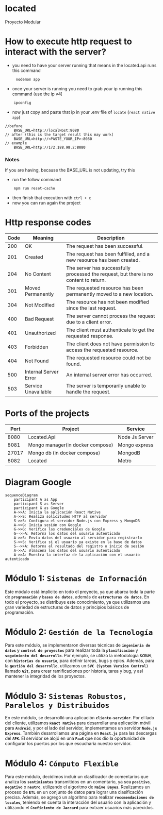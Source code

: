 # located

Proyecto Modular

# How to execute http request to interact with the server?

- you need to have your server running that means in the located.api runs this command

```powershell
     nodemon app
```

- once your server is running you need to grab your ip running this command (use the ip v4)

```powershell
    ipconfig
```

- now just copy and paste that ip in your .env file of `locate` (`react native app`)

```
//before
    BASE_URL=http://localHost:8080
// after (this is the target result this may work)
    BASE_URL=http://<PASTE_YOUR_IP>:8080
// example
    BASE_URL=http://172.188.98.2:8080
```

### Notes

If you are having, because the BASE_URL is not updating, try this

- run the follow command

```powershell
    npm run reset-cache
```

- then finish that execution with `ctrl + c`
- now you can run again the project

# Http response codes

| Code | Meaning               | Description                                                                           |
| ---- | --------------------- | ------------------------------------------------------------------------------------- |
| 200  | OK                    | The request has been successful.                                                      |
| 201  | Created               | The request has been fulfilled, and a new resource has been created.                  |
| 204  | No Content            | The server has successfully processed the request, but there is no content to return. |
| 301  | Moved Permanently     | The requested resource has been permanently moved to a new location.                  |
| 304  | Not Modified          | The resource has not been modified since the last request.                            |
| 400  | Bad Request           | The server cannot process the request due to a client error.                          |
| 401  | Unauthorized          | The client must authenticate to get the requested response.                           |
| 403  | Forbidden             | The client does not have permission to access the requested resource.                 |
| 404  | Not Found             | The requested resource could not be found.                                            |
| 500  | Internal Server Error | An internal server error has occurred.                                                |
| 503  | Service Unavailable   | The server is temporarily unable to handle the request.                               |

# Ports of the projects

| Port  | Project                          | Service        |
| ----- | -------------------------------- | -------------- |
| 8080  | Located.Api                      | Node Js Server |
| 8081  | Mongo manager(in docker compose) | Mongo express  |
| 27017 | Mongo db (in docker compose)     | MongodB        |
| 8082  | Located                          | Metro          |

# Diagram Google

```mermaid
sequenceDiagram
    participant A as App
    participant S as Server
    participant G as Google
    A->>A: Inicia la aplicación React Native
    A->>S: Realiza solicitudes HTTP al servidor
    S->>S: Configura el servidor Node.js con Express y MongoDB
    A->>G: Inicia sesión con Google
    G->>G: Verifica las credenciales de Google
    G-->>A: Retorna los datos del usuario autenticado
    A->>S: Envía datos del usuario al servidor para registrarlo
    S->>S: Verifica si el usuario ya existe en la base de datos
    S-->>A: Retorna el resultado del registro o inicio de sesión
    A->>A: Almacena los datos del usuario autenticado
    A->>A: Muestra la interfaz de la aplicación con el usuario autenticado

```

# Módulo 1: **`Sistemas de Información`**

Este módulo está implícito en todo el proyecto, ya que abarca toda la parte de **`programación`** y **`bases de datos`**, además de **`estructuras de datos`**. En todo el proyecto, se distribuye este conocimiento, ya que utilizamos una gran variedad de estructuras de datos y principios básicos de programación.

# Módulo 2: **`Gestión de la Tecnología`**

Para este módulo, se implementaron diversas técnicas de **`ingeniería de datos`** y **`control de proyectos`** para realizar toda la **`planificación`** y **`seguimiento del desarrollo`**. Por ejemplo, se utilizó la metodología **`SCRUM`**, con **`historias de usuario`**, para definir tareas, bugs y epics. Además, para la **`gestión del desarrollo`**, utilizamos un **`SVC (System Version Control)`** llamado **`Git`**, para crear ramificaciones por historia, tarea y bug, y así mantener la integridad de los proyectos.

# Módulo 3: **`Sistemas Robustos, Paralelos y Distribuidos`**

En este módulo, se desarrolló una aplicación **`cliente-servidor`**. Por el lado del cliente, utilizamos **`React Native`** para desarrollar una aplicación móvil para **`Android`**, y por el lado del servidor, implementamos un servidor **`Node.js Express`**. También desarrollamos una página en **`React.js`** para las descargas del **`APK`**. El servidor se alojó en una **`PaaS`** que nos dio la oportunidad de configurar los puertos por los que escucharía nuestro servidor.

# Módulo 4: **`Cómputo Flexible`**

Para este módulo, decidimos incluir un clasificador de comentarios que analiza los **`sentimientos`** transmitidos en un comentario, ya sea **`positivo`**, **`negativo`** o **`neutro`**, utilizando el algoritmo de **`Naive Bayes`**. Realizamos un proceso de **`ETL`** en un conjunto de datos para lograr una clasificación precisa. Además, se agregó un algoritmo para realizar **`recomendaciones de locales`**, teniendo en cuenta la interacción del usuario con la aplicación y utilizando el **`Coeficiente de Jaccard`** para extraer usuarios más parecidos.
